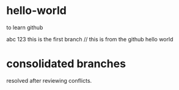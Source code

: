 # hello-world
to learn github


abc 123 this is the first branch // this is from the github hello world

# consolidated branches
resolved after reviewing conflicts.